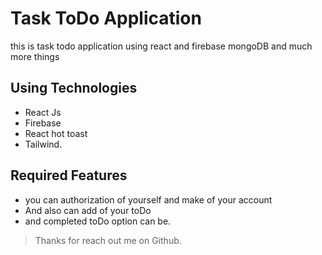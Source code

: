 # Task ToDo Application

this is task todo application using react and firebase mongoDB and much more things

## Using Technologies

- React Js
- Firebase
- React hot toast
- Tailwind.

## Required Features

- you can authorization of yourself and make of your account
- And also can add of your toDo
- and completed toDo option can be.


> Thanks for reach out me on Github.
